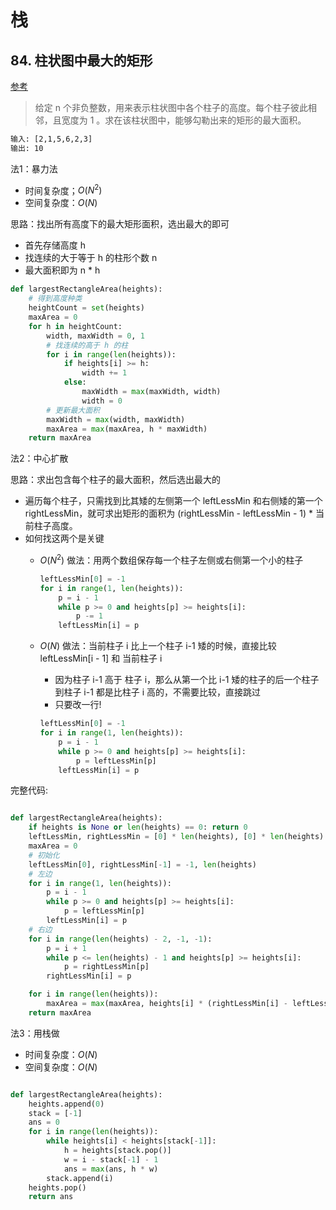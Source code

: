 # 栈

## 84. 柱状图中最大的矩形

[参考](https://leetcode.wang/leetCode-84-Largest-Rectangle-in-Histogram.html)

> 给定 n 个非负整数，用来表示柱状图中各个柱子的高度。每个柱子彼此相邻，且宽度为 1 。求在该柱状图中，能够勾勒出来的矩形的最大面积。

```txt
输入: [2,1,5,6,2,3]
输出: 10
```

法1：暴力法

- 时间复杂度；$O(N^{2})$
- 空间复杂度：$O(N)$

思路：找出所有高度下的最大矩形面积，选出最大的即可

- 首先存储高度 h
- 找连续的大于等于 h 的柱形个数 n
- 最大面积即为 n * h

```python
def largestRectangleArea(heights):
    # 得到高度种类
    heightCount = set(heights)
    maxArea = 0
    for h in heightCount:
        width, maxWidth = 0, 1
        # 找连续的高于 h 的柱
        for i in range(len(heights)):
            if heights[i] >= h:
                width += 1
            else:
                maxWidth = max(maxWidth, width)
                width = 0
        # 更新最大面积
        maxWidth = max(width, maxWidth)
        maxArea = max(maxArea, h * maxWidth)
    return maxArea
```

法2：中心扩散

思路：求出包含每个柱子的最大面积，然后选出最大的

- 遍历每个柱子，只需找到比其矮的左侧第一个 leftLessMin 和右侧矮的第一个 rightLessMin，就可求出矩形的面积为 (rightLessMin - leftLessMin - 1) * 当前柱子高度。
- 如何找这两个是关键
  - $O(N^{2})$ 做法：用两个数组保存每一个柱子左侧或右侧第一个小的柱子

    ```python
    leftLessMin[0] = -1
    for i in range(1, len(heights)):
        p = i - 1
        while p >= 0 and heights[p] >= heights[i]:
            p -= 1
        leftLessMin[i] = p
    ```

  - $O(N)$ 做法：当前柱子 i 比上一个柱子 i-1 矮的时候，直接比较 leftLessMin[i - 1] 和 当前柱子 i 
    - 因为柱子 i-1 高于 柱子 i，那么从第一个比 i-1 矮的柱子的后一个柱子到柱子 i-1 都是比柱子 i 高的，不需要比较，直接跳过
    - 只要改一行!

    ```python
    leftLessMin[0] = -1
    for i in range(1, len(heights)):
        p = i - 1
        while p >= 0 and heights[p] >= heights[i]:
            p = leftLessMin[p]
        leftLessMin[i] = p
    ```

完整代码:

```python

def largestRectangleArea(heights):
    if heights is None or len(heights) == 0: return 0
    leftLessMin, rightLessMin = [0] * len(heights), [0] * len(heights)
    maxArea = 0
    # 初始化
    leftLessMin[0], rightLessMin[-1] = -1, len(heights)
    # 左边
    for i in range(1, len(heights)):
        p = i - 1
        while p >= 0 and heights[p] >= heights[i]:
            p = leftLessMin[p]
        leftLessMin[i] = p
    # 右边
    for i in range(len(heights) - 2, -1, -1):
        p = i + 1
        while p <= len(heights) - 1 and heights[p] >= heights[i]:
            p = rightLessMin[p]
        rightLessMin[i] = p

    for i in range(len(heights)):
        maxArea = max(maxArea, heights[i] * (rightLessMin[i] - leftLessMin[i] - 1))
    return maxArea
```

法3：用栈做

- 时间复杂度：$O(N)$
- 空间复杂度：$O(N)$

```python

def largestRectangleArea(heights):
    heights.append(0)
    stack = [-1]
    ans = 0
    for i in range(len(heights)):
        while heights[i] < heights[stack[-1]]:
            h = heights[stack.pop()]
            w = i - stack[-1] - 1
            ans = max(ans, h * w)
        stack.append(i)
    heights.pop()
    return ans
```
